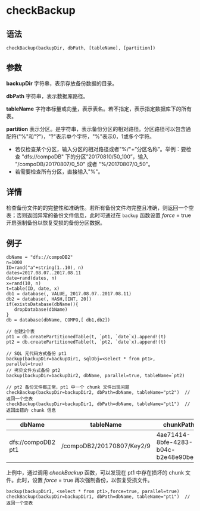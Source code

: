 # checkBackup

## 语法

`checkBackup(backupDir, dbPath, [tableName],
[partition])`

## 参数

**backupDir** 字符串，表示存放备份数据的目录。

**dbPath** 字符串，表示数据库路径。

**tableName** 字符串标量或向量，表示表名。若不指定，表示指定数据库下的所有表。

**partition**
表示分区。是字符串，表示备份分区的相对路径。分区路径可以包含通配符("%"和"?")，"?"表示单个字符，"%"表示0，1或多个字符。

* 若仅检查某个分区，输入分区的相对路径或者"%/"+”分区名称”。举例：要检查 "dfs://compoDB"
  下的分区”20170810/50\_100”，输入 "/compoDB/20170807/0\_50" 或者 "%/20170807/0\_50"。
* 若需要检查所有分区，直接输入"%"。

## 详情

检查备份文件的的完整性和准确性。若所有备份文件均完整且准确，则返回一个空表；否则返回异常的备份文件信息，此时可通过在
`backup` 函数设置 *force* = true 开启强制备份以恢复受损的备份分区数据。

## 例子

```
dbName = "dfs://compoDB2"
n=1000
ID=rand("a"+string(1..10), n)
dates=2017.08.07..2017.08.11
date=rand(dates, n)
x=rand(10, n)
t=table(ID, date, x)
db1 = database(, VALUE, 2017.08.07..2017.08.11)
db2 = database(, HASH,[INT, 20])
if(existsDatabase(dbName)){
   dropDatabase(dbName)
}
db = database(dbName, COMPO,[ db1,db2])

// 创建2个表
pt1 = db.createPartitionedTable(t, `pt1, `date`x).append!(t)
pt2 = db.createPartitionedTable(t, `pt2, `date`x).append!(t)

// SQL 元代码方式备份 pt1
backup(backupDir=backupDir1, sqlObj=<select * from pt1>, parallel=true)
// 拷贝文件方式备份 pt2
backup(backupDir=backupDir2, dbName, parallel=true, tableName=`pt2)

// pt2 备份文件都正常，pt1 中一个 chunk 文件出现问题
checkBackup(backupDir=backupDir2, dbPath=dbName, tableName="pt2")  // 返回一个空表
checkBackup(backupDir=backupDir1, dbPath=dbName, tableName="pt1")  // 返回出错的 chunk 信息
```

| dbName | tableName | chunkPath | chunkID | partitionPath |
| --- | --- | --- | --- | --- |
| dfs://compoDB2 pt1 | /compoDB2/20170807/Key2/9 | 4ae71414-8bfe-4283-b04c-b2e48e90be08 | /20170807/Key2 |  |

上例中，通过调用 *checkBackup* 函数，可以发现在 pt1 中存在损坏的 chunk 文件。此时，设置 *force* = true
再次强制备份，以恢复受损文件。

```
backup(backupDir1, <select * from pt1>,force=true, parallel=true)
checkBackup(backupDir=backupDir1, dbPath=dbName, tableName="pt1")  // 返回一个空表
```

